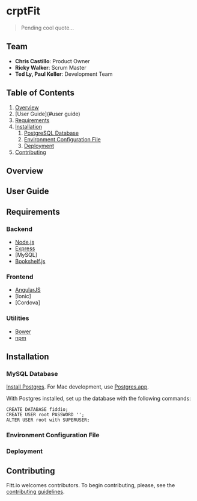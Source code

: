 # crptFit
> Pending cool quote...

## Team

- __Chris Castillo__: Product Owner
- __Ricky Walker__: Scrum Master
- __Ted Ly, Paul Keller__: Development Team

## Table of Contents

1. [Overview](#overview)
1. [User Guide](#user guide)
1. [Requirements](#requirements)
1. [Installation](#Installation)
    1. [PostgreSQL Database](#postgresql-database)
    1. [Environment Configuration File](#environment-configuration-file)
    1. [Deployment](#deployment)
1. [Contributing](#contributing)

## Overview

## User Guide

> 

## Requirements

### Backend
- [Node.js](https://nodejs.org/)
- [Express](http://expressjs.com/)
- [MySQL]
- [Bookshelf.js](http://bookshelfjs.org/)

### Frontend
- [AngularJS](https://angularjs.org/)
- [Ionic]
- [Cordova]

### Utilities
- [Bower](http://bower.io/)
- [npm](https://www.npmjs.com/)

## Installation

### MySQL Database

[Install Postgres](https://wiki.postgresql.org/wiki/Detailed_installation_guides). For Mac development, use [Postgres.app](http://postgresapp.com/).

With Postgres installed, set up the database with the following commands:
```
CREATE DATABASE fiddio;
CREATE USER root PASSWORD '';
ALTER USER root with SUPERUSER;
```

### Environment Configuration File

### Deployment

## Contributing

Fitt.io welcomes contributors. To begin contributing, please, see the [contributing guidelines](CONTRIBUTING.md).